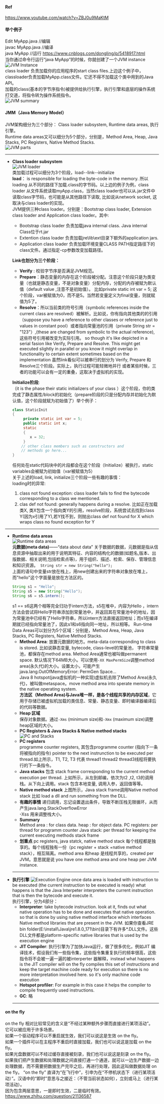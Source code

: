 #### Ref
https://www.youtube.com/watch?v=ZBJ0u9MaKtM
#### 举个例子
Edit MyApp.java  //编辑  
javac MyApp.java //编译  
java MyApp  //运行 https://www.cnblogs.com/dongling/p/5418917.html  
当你通过命令行运行“java MyApp”的时候，你就创建了一个JVM instance  
![JVM Instance](https://github.com/Fulun/blog/blob/master/images/JVM_Arch/JVM_Instance.bmp)  
class loader 负责加载你的应用程序的start class files.上边这个例子中，classloader负责加载MyApp.class文件。它还不得不加载这个类中用到的Java API。  
加载的class(基本的字节序指令)被提供给执行引擎，执行引擎和底层的操作系统打交道，将指令转为操作系统指令。  
![JVM summary](https://github.com/Fulun/blog/blob/master/images/JVM_Arch/JVM_Summary.bmp)  
#### JMM（Java Memory Model）
JVM架构细分为三个部分： Class loader subsystem, Runtime data areas, 执行引擎。  
Runtime data areas又可以细分为5个部分，分别是，Method Area, Heap, Java Stacks, PC Registers, Native Method Stacks.  
![JVM parts](https://github.com/Fulun/blog/blob/master/images/JVM_Arch/JVM_parts.bmp)
***  
- **Class loader subsystem**  
![JVM loader](https://github.com/Fulun/blog/blob/master/images/JVM_Arch/JVM_loader.bmp)  
类加载过程可以细分为3个阶段，load--link--initialize  
**load**： is responsible for loading the byte-code in the memory. 所以loading 从不同的路径下加载.class的字节码。以上边的例子为例，class loader 从文件系统读取myApp.class，当然class loader也可以从.jar文件中读取class字节码，也可能是从其他路径下读取, 比如说从network socket, 这取决与class loader的实现。  
JVM提供三种class loader。分别是：Bootstrap class loader, Extension class loader and Application class loader。其中:
    - Bootstrap class loader 负责加载java internal class. Java internal Class位于rt.jar  
    - Extention class loader 负责加载jre\lib\ext目录下额外的application jars.  
    - Application class loader 负责加载环境变量CLASS PATH指定路径下的class文件。通过指定-cp参数改变加载路径。

    **Link也划分为三个阶段：**  
    - **Verify** : 校验字节序是否满足JVM规范。  
    - **Prepare**：静态变量的内存在这个阶段被分配。注意这个阶段只是为类变量（也就是静态变量，不是对象变量）分配内存，分配的内存被赋为默认值（default value ,注意不是初始值）。 比如private static int var = 5; 这个阶段，var被赋值为0，而不是5。当然若变量定义为final变量，则就赋值为5了。  
    - **Resolve**：所以当前类的符号引用（symbolic references inside the current class are resolved）被解析。比如说，你有指向其他类的的引用（suppose you have a reference to other classes or reference just to values in constant pool）或者指向常量池的引用（private String str = "123"）,(these are changed from symbolic to the actual reference),这些符号引用被改变为实际引用。 
 so though it's like depicted in a serial fasion like Verify, Prepare and Resolve. This might get executed slightly in parallel or you know it might overlap in functionality to certain extent sometimes based on the implementation 虽然link看似可以被串行的划分为 Verify, Prepare 和Resolve三个阶段。实际上，执行过程可能轻微地并行 或者某些时候，三者的功能可以会有一定的重叠，这取决于虚拟机的实现。

    **Initialize阶段**:  
（it is the phase their static initializers of your class ）这个阶段，你的类完成了静态属性/block的初始化（prepare阶段的只是分配内存并初始化为默认值，这个阶段就赋为初始值了）举个例子：  
	```Java
	class StaticInit
	{
		 private static int var = 5; 
		 public static int x;	 
		 static	 
		 {	 
		  	x = 32;	 
		 }
		// other class members such as constructors and
		// methods go here...
	}
	```
    任何处在static代码块中的片段都会在这个阶段（Initialize）被执行，static variables会被赋为初始值（var被赋值为5）  
    关于上述的load, link, initialize三个阶段一些有趣的事情：  
    loading时的异常:  
	1. class not found exception: class loader fails to find the bytecode corresponding to a class we mentioned.  
	2. clas def not found: generally happens during a resolve. 比如正在加载类X, 类X包含一个指向类Y的引用，resolve阶段，系统尝试去找到class Y(因为x引用了Y),若Y找不到，则抛出class def not found for X which wraps class no found exception for Y  
***
- **Runtime data areas**  
![Runtime data areas](https://github.com/Fulun/blog/blob/master/images/JVM_Arch/Runtime_data_areas.bmp)  
**元数据(meta data)**——“data about data” 关于数据的数据，元数据是指从信息资源中抽取出来的用于说明其特征、内容的结构化的数据(如题名,版本、出版数据、相关说明,包括检索点等)，用于组织、描述、检索、保存、管理信息和知识资源。  
`String str = new String("hello");`  
上面的语句中变量str放在栈上，用new创建出来的字符串对象放在堆上，而"hello"这个字面量是放在方法区的。 
	```Java
	String s1 = "Hello";
	String s5 = new String("Hello");
	String s6 = s5.intern();
	```
    s1 == s6这两个相等完全归功于intern方法，s5在堆中，内容为Hello ，intern方法会尝试将Hello字符串添加到常量池中，并返回其在常量池中的地址，因为常量池中已经有了Hello字符串，所以intern方法直接返回地址；而s1在编译期就已经指向常量池了，因此s1和s6指向同一地址，所以相等。 
    Run-time Data Areas可以划分为5个区域：分别是，Method Area, Heap, Java Stacks, PC Registers, Native Method Stacks.  
    - **Method Area**: 放置元数据的地方。meta-data corresponding to class is stored. 
    比如说静态变量, bytecode, class-level的常量池， 字符串常量池，都保存在method area. Method    Area通常也被叫做permanent space. 默认情况下64MB大小。可以使用`-XX MaxPermSize`调整method area(永久代)的大小。设置太小，可能产生java.lang.OutOfMemoryError: PermGen Space...  
    Java 8 hotspot(java虚拟机的一种实现)虚拟机去除了Method Area(永久代)，被叫做metaspace。move method area into sperate memory in the native operating system.  
    **方法区（Method Area)与Java堆一样，是各个线程共享的内存区域**，它用于存储已被虚拟机加载的类信息、常量、静态变量、即时编译器编译后的代码等数据。 
    - **Heap 区域**  
    保存对象数据。通过``-Xms`` (minimum size)和``-Xmx`` (maximum size)调整heap区域的大小。
    - **PC Registers & Java Stacks & Native method stacks** 
    ![PC and Stacks](https://github.com/Fulun/blog/blob/master/images/JVM_Arch/pc_stack_native_method_stack.bmp)
    - **PC registers**   
    programme counter registers, 其包含programme counter (指向下一条将被指向的指令) pointer to the next instrunction to be executed per thread.如上所示，T1, T2, T3 代表 thread1 thread2 thread3线程将要执行的下一条指令。
    - **Java stacks**
    包含 stack frame corresponding to the current method execution per thread. 上如所示，从左到邮编，依次为t2 ,t2, t3的调用栈。从下向上调用。stack 包含本地变量, 调用入参，返回值等等。 
    - **Native method stack**
    上图所示，Java stack frame调用Native method stack 比如 load a dll and run something from the DLL.
    - **有趣的事情**
    递归调用，忘记设置退出条件，导致不断压栈无限循环，从而产生java.lang.StackOverflowError  
    -Xss 用来调整栈大小。
    - **Summary**  
    Method area : for class data.
	heap : for object data.
	PC registers: per thread for programm counter
	Java stack: per thread for keeping the current executing methods stack frame
	- **划重点**
	pc registers, java statck, native method stack 每个线程都是独享的。每个线程独有一份（pc register + stack +native method stack），相互隔离。method area 和heap 是线程共享的，created per JVM。意思就是说 you have one method area and one heap per JVM instance.
	***
- **执行引擎**
![Execution Engine](https://github.com/Fulun/blog/blob/master/images/JVM_Arch/execution_engine.bmp)
once data area is loaded with instruction to be executed (the current instruction to be executed is ready) what happens is that the Java Interpeter interpreters the current instruction that is then the bytecode and execute it.  
执行引擎，分为4部分：  
    - **Interpreter**: take bytecode instruction. look at it, finds out what native operation has to be done and executes that native operation. so that is done by using  native method interface which interfaces Native method libraries that are present in the JVM. 如果你查看JRE bin folder(E:\install\Java\jre1.8.0_171\bin)目录下有许多*.DLL文件。这些DLL文件都是platform-specific native libraries that is used by the execution engine
    - **JIT Compiler**: 执行引擎为了加快Java运行，做了很多优化，例如JIT 编译技术，假设我们有一些指令集，这些指令集重复执行的频率很高，这些指令将不会被一遍一遍的被interperter 器解释，instead what happens is the JIT compiler will on the fly compiles this set of instructions and keep the target machine code ready for execution so there is no more interpretation involved here. so it's only machine code execution 
    - **Hotspot profiler**: For example in this case it helps the compiler to compile frequently used instructions.
    - **GC**: 略
    ***
#### on the fly  
on the fly 相对比较常见的含义是“不经过某种额外步骤而直接进行某项活动”。  
它可以被应用于许多场景。  
如果一个驱动程序可以不重启就生效，我们可以说这是生效 on the fly。  
如果一个插件可以在主程序不重启时直接加载，我们也可以说这是加载 on the fly。  
如果光盘数据可以不经过缓存直接被刻录，我们也可以说这是刻录 on the fly。  
如果我们把产生数据和处理数据之间直接打通一个通道，就可以一边生产数据一边处理数据，而不需要把数据生产完毕之后，再进行处理，因此这叫做数据处理 on the fly。 
“on the fly” 直译为“在飞行中”，引申为在“不停机状态下（进行某项活动）”。汉语中的“即时”意思与之接近：（不管当前状态如何），立刻或马上（进行某项活动）。  
因为包含两层意思，一是即时生效，二是临时有效。 
https://www.zhihu.com/question/21136587  
